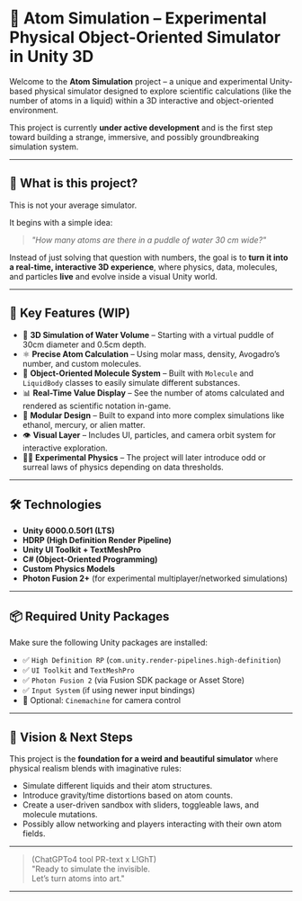 # 🧬 Atom Simulation – Experimental Physical Object-Oriented Simulator in Unity 3D

Welcome to the **Atom Simulation** project – a unique and experimental Unity-based physical simulator designed to explore scientific calculations (like the number of atoms in a liquid) within a 3D interactive and object-oriented environment.

This project is currently **under active development** and is the first step toward building a strange, immersive, and possibly groundbreaking simulation system.

---

## 🚀 What is this project?

This is not your average simulator.

It begins with a simple idea:  
> *"How many atoms are there in a puddle of water 30 cm wide?"*

Instead of just solving that question with numbers, the goal is to **turn it into a real-time, interactive 3D experience**, where physics, data, molecules, and particles **live** and evolve inside a visual Unity world.

---

## 🧩 Key Features (WIP)

- 🌊 **3D Simulation of Water Volume** – Starting with a virtual puddle of 30cm diameter and 0.5cm depth.
- ⚛️ **Precise Atom Calculation** – Using molar mass, density, Avogadro’s number, and custom molecules.
- 🧠 **Object-Oriented Molecule System** – Built with `Molecule` and `LiquidBody` classes to easily simulate different substances.
- 📊 **Real-Time Value Display** – See the number of atoms calculated and rendered as scientific notation in-game.
- 🧪 **Modular Design** – Built to expand into more complex simulations like ethanol, mercury, or alien matter.
- 👁️ **Visual Layer** – Includes UI, particles, and camera orbit system for interactive exploration.
- 🧙‍♂️ **Experimental Physics** – The project will later introduce odd or surreal laws of physics depending on data thresholds.

---

## 🛠 Technologies

- **Unity 6000.0.50f1 (LTS)**
- **HDRP (High Definition Render Pipeline)**
- **Unity UI Toolkit + TextMeshPro**
- **C# (Object-Oriented Programming)**
- **Custom Physics Models**
- **Photon Fusion 2+** (for experimental multiplayer/networked simulations)

---

## 📦 Required Unity Packages

Make sure the following Unity packages are installed:

- ✅ `High Definition RP` (`com.unity.render-pipelines.high-definition`)
- ✅ `UI Toolkit` and `TextMeshPro`
- ✅ `Photon Fusion 2` (via Fusion SDK package or Asset Store)
- ✅ `Input System` (if using newer input bindings)
- 🔁 Optional: `Cinemachine` for camera control

---

## 🔮 Vision & Next Steps

This project is the **foundation for a weird and beautiful simulator** where physical realism blends with imaginative rules:

- Simulate different liquids and their atom structures.
- Introduce gravity/time distortions based on atom counts.
- Create a user-driven sandbox with sliders, toggleable laws, and molecule mutations.
- Possibly allow networking and players interacting with their own atom fields.

---

> (ChatGPTo4 tool PR-text x L!GhT)  
> "Ready to simulate the invisible.  
> Let’s turn atoms into art."

---

